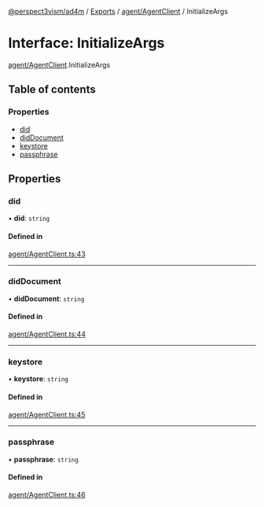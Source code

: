 [@perspect3vism/ad4m](../README.md) / [Exports](../modules.md) / [agent/AgentClient](../modules/agent_AgentClient.md) / InitializeArgs

# Interface: InitializeArgs

[agent/AgentClient](../modules/agent_AgentClient.md).InitializeArgs

## Table of contents

### Properties

- [did](agent_AgentClient.InitializeArgs.md#did)
- [didDocument](agent_AgentClient.InitializeArgs.md#diddocument)
- [keystore](agent_AgentClient.InitializeArgs.md#keystore)
- [passphrase](agent_AgentClient.InitializeArgs.md#passphrase)

## Properties

### did

• **did**: `string`

#### Defined in

[agent/AgentClient.ts:43](https://github.com/perspect3vism/ad4m/blob/2628235/src/agent/AgentClient.ts#L43)

___

### didDocument

• **didDocument**: `string`

#### Defined in

[agent/AgentClient.ts:44](https://github.com/perspect3vism/ad4m/blob/2628235/src/agent/AgentClient.ts#L44)

___

### keystore

• **keystore**: `string`

#### Defined in

[agent/AgentClient.ts:45](https://github.com/perspect3vism/ad4m/blob/2628235/src/agent/AgentClient.ts#L45)

___

### passphrase

• **passphrase**: `string`

#### Defined in

[agent/AgentClient.ts:46](https://github.com/perspect3vism/ad4m/blob/2628235/src/agent/AgentClient.ts#L46)
